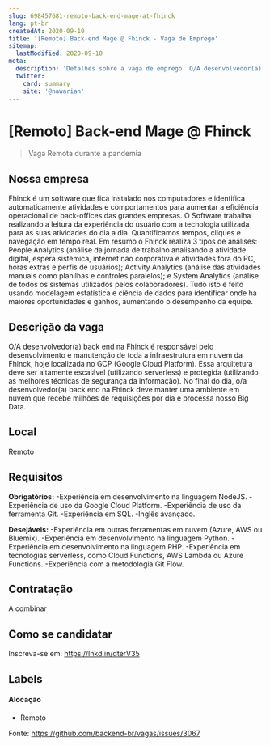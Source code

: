```yaml
---
slug: 698457681-remoto-back-end-mage-at-fhinck
lang: pt-br
createdAt: 2020-09-10
title: '[Remoto] Back-end Mage @ Fhinck - Vaga de Emprego'
sitemap:
  lastModified: 2020-09-10
meta:
  description: 'Detalhes sobre a vaga de emprego: O/A desenvolvedor(a) back end na Fhinck é responsável pelo desenvolvimento e manutenção de toda a infraestrutura em nuvem da Fhinck, hoje localizada no GCP (Google Cloud Platform). Essa arquitetura deve ser altamente escalável (utilizando serverless) e protegida (utilizando as melhores técnicas de segurança da informação). No final do dia, o/a desenvolvedor(a) back end na Fhinck deve manter uma ambiente em nuvem que recebe milhões de requisições por dia e processa nosso Big Data.'
  twitter:
    card: summary
    site: '@nawarian'
---
```


# [Remoto] Back-end Mage @ Fhinck

<!--
==================================================
Caso a vaga for remoto durante a pandemia informar no texto "Remoto durante o covid"
==================================================
-->
<!-- 
==================================================
POR FAVOR, SÓ POSTE SE A VAGA FOR PARA BACK-END!

Não faça distinção de gênero no título da vaga.

Use: "Back-End Developer" ao invés de 
"Desenvolvedor Back-End" \o/

Exemplo: `[São Paulo] Back-End Developer @ NOME DA EMPRESA`
==================================================
-->
<!--
==================================================
Caso a vaga for remoto durante a pandemia deixar a linha abaixo
==================================================
-->
> Vaga Remota durante a pandemia

## Nossa empresa

Fhinck é um software que fica instalado nos computadores e identifica automaticamente atividades e comportamentos para aumentar a eficiência operacional de back-offices das grandes empresas. O Software trabalha realizando a leitura da experiência do usuário com a tecnologia utilizada para as suas atividades do dia a dia. Quantificamos tempos, cliques e navegação em tempo real. Em resumo o Fhinck realiza 3 tipos de análises: People Analytics (análise da jornada de trabalho analisando a atividade digital, espera sistêmica, internet não corporativa e atividades fora do PC, horas extras e perfis de usuários); Activity Analytics (análise das atividades manuais como planilhas e controles paralelos); e System Analytics (análise de todos os sistemas utilizados pelos colaboradores). Tudo isto é feito usando modelagem estatística e ciência de dados para identificar onde há maiores oportunidades e ganhos, aumentando o desempenho da equipe.

## Descrição da vaga

O/A desenvolvedor(a) back end na Fhinck é responsável pelo desenvolvimento e manutenção de toda a infraestrutura em nuvem da Fhinck, hoje localizada no GCP (Google Cloud Platform).
Essa arquitetura deve ser altamente escalável (utilizando serverless) e protegida (utilizando as melhores técnicas de segurança da informação). No final do dia, o/a desenvolvedor(a) back end na Fhinck deve manter uma ambiente em nuvem que recebe milhões de requisições por dia e processa nosso Big Data.

## Local

Remoto

## Requisitos

**Obrigatórios:**
-Experiência em desenvolvimento na linguagem NodeJS.
-Experiência de uso da Google Cloud Platform.
-Experiência de uso da ferramenta Git.
-Experiência em SQL.
-Inglês avançado.

**Desejáveis:**
-Experiência em outras ferramentas em nuvem (Azure, AWS ou Bluemix).
-Experiência em desenvolvimento na linguagem Python.
-Experiência em desenvolvimento na linguagem PHP.
-Experiência em tecnologias serverless, como Cloud Functions, AWS Lambda ou Azure Functions.
-Experiência com a metodologia Git Flow.


## Contratação

A combinar

## Como se candidatar

Inscreva-se em: https://lnkd.in/dterV35


## Labels
<!-- retire os labels que não fazem sentido à vaga -->

#### Alocação
- Remoto



Fonte: https://github.com/backend-br/vagas/issues/3067